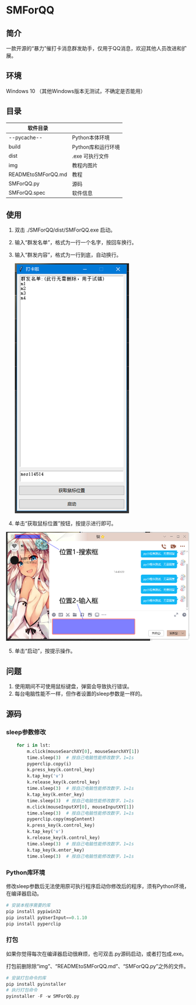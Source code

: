# SMForQQ

## 简介

一款开源的“暴力”催打卡消息群发助手，仅用于QQ消息，欢迎其他人员改进和扩展。

## 环境

Windows 10 （其他Windows版本无测试，不确定是否能用）

## 目录

| 软件目录           |                    |
| ------------------ | ------------------ |
| --pycache--        | Python本体环境     |
| build              | Python库和运行环境 |
| dist               | .exe 可执行文件    |
| img                | 教程内图片         |
| READMEtoSMForQQ.md | 教程               |
| SMForQQ.py         | 源码               |
| SMForQQ.spec       | 软件信息           |

## 使用

1. 双击 ./SMForQQ/dist/SMForQQ.exe 启动。

2. 输入“群发名单”，格式为一行一个名字，按回车换行。

3. 输入“群发内容”，格式为一行到底，自动换行。

	![geshi](img/image-20220120152854114.png)

4. 单击“获取鼠标位置”按钮，按提示进行即可。

![weizhi](img/image-20220120153041021.png)

5. 单击“启动”，按提示操作。

## 问题

1. 使用期间不可使用鼠标键盘，弹窗会导致执行错误。
2. 每台电脑性能不一样，但作者设置的sleep参数是一样的。

## 源码

### sleep参数修改

```python
    for i in lst:
        m.click(mouseSearchXY[0], mouseSearchXY[1])
        time.sleep(3)  # 按自己电脑性能修改数字，1=1s
        pyperclip.copy(i)
        k.press_key(k.control_key)
        k.tap_key('v')
        k.release_key(k.control_key)
        time.sleep(3)  # 按自己电脑性能修改数字，1=1s
        k.tap_key(k.enter_key)
        time.sleep(3)  # 按自己电脑性能修改数字，1=1s
        m.click(mouseInputXY[0], mouseInputXY[1])
        time.sleep(3)  # 按自己电脑性能修改数字，1=1s
        pyperclip.copy(msgContent)
        k.press_key(k.control_key)
        k.tap_key('v')
        k.release_key(k.control_key)
        time.sleep(3)  # 按自己电脑性能修改数字，1=1s
        k.tap_key(k.enter_key)
        time.sleep(3)  # 按自己电脑性能修改数字，1=1s
```

### Python库环境

修改sleep参数后无法使用原可执行程序启动你修改后的程序，须有Python环境，在编译器启动。

```python
# 安装本程序需要的库
pip install pypiwin32
pip install pyUserInput==0.1.10
pip install pyperclip
```

### 打包

如果你觉得每次在编译器启动很麻烦，也可双击.py源码启动，或者打包成.exe。

打包前删除除“img”、“READMEtoSMForQQ.md”、“SMForQQ.py”之外的文件。

```python
# 安装打包命令的库
pip install pyinstaller
# 执行打包命令
pyinstaller -F -w SMForQQ.py
```